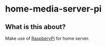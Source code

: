 # home-media-server-pi

## What is this about?
Make use of [RaspberyPi](https://www.raspberrypi.com) for home server.
